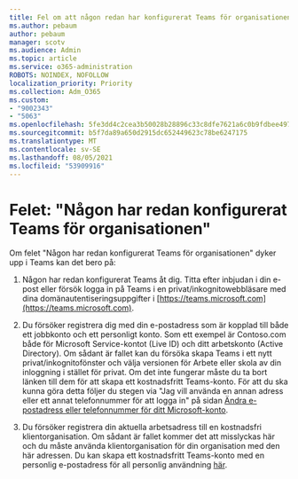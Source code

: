 ```yaml
---
title: Fel om att någon redan har konfigurerat Teams för organisationen
ms.author: pebaum
author: pebaum
manager: scotv
ms.audience: Admin
ms.topic: article
ms.service: o365-administration
ROBOTS: NOINDEX, NOFOLLOW
localization_priority: Priority
ms.collection: Adm_O365
ms.custom:
- "9002343"
- "5063"
ms.openlocfilehash: 5fe3dd4c2cea3b50028b28896c33c8dfe7621a6c0b9fdbee4976dfb0e62c3f5d
ms.sourcegitcommit: b5f7da89a650d2915dc652449623c78be6247175
ms.translationtype: MT
ms.contentlocale: sv-SE
ms.lasthandoff: 08/05/2021
ms.locfileid: "53909916"
---
```

# <a name="someone-has-already-set-up-teams-for-your-organization-error"></a>Felet: "Någon har redan konfigurerat Teams för organisationen"

Om felet "Någon har redan konfigurerat Teams för organisationen" dyker upp i Teams kan det bero på:

1. Någon har redan konfigurerat Teams åt dig. Titta efter inbjudan i din e-post eller försök logga in på Teams i en privat/inkognitowebbläsare med dina domänautentiseringsuppgifter i [https://teams.microsoft.com](https://teams.microsoft.com).

2. Du försöker registrera dig med din e-postadress som är kopplad till både ett jobbkonto och ett personligt konto. Som ett exempel är Contoso.com både för Microsoft Service-kontot (Live ID) och ditt arbetskonto (Active Directory). Om sådant är fallet kan du försöka skapa Teams i ett nytt privat/inkognitofönster och välja versionen för Arbete eller skola av din inloggning i stället för privat. Om det inte fungerar måste du ta bort länken till dem för att skapa ett kostnadsfritt Teams-konto. För att du ska kunna göra detta följer du stegen via "Jag vill använda en annan adress eller ett annat telefonnummer för att logga in" på sidan [Ändra e-postadress eller telefonnummer för ditt Microsoft-konto](https://support.microsoft.com/help/12407).

3. Du försöker registrera din aktuella arbetsadress till en kostnadsfri klientorganisation. Om sådant är fallet kommer det att misslyckas här och du måste använda klientorganisation för din organisation med den här adressen. Du kan skapa ett kostnadsfritt Teams-konto med en personlig e-postadress för all personlig användning [här](https://products.office.com/microsoft-teams/group-chat-software).
